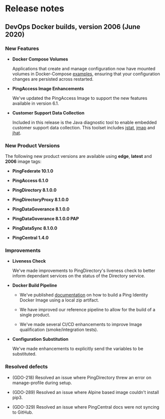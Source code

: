# Release notes

## DevOps Docker builds, version 2006 (June 2020)

### New Features

- **Docker Compose Volumes**

  Applications that create and manage configuration now have mounted volumes in Docker-Compose [examples](https://github.com/pingidentity/pingidentity-devops-getting-started/tree/master/11-docker-compose/), ensuring that your configuration changes are persisted across restarted.

- **PingAccess Image Enhancements**

  We've updated the PingAccess Image to support the new features available in version 6.1.

- **Customer Support Data Collection**

  Included in this release is the Java diagnostic tool to enable embedded customer support data collection. This toolset includes [jstat](https://docs.oracle.com/javase/7/docs/technotes/tools/share/jstat.html), [jmap](https://docs.oracle.com/javase/7/docs/technotes/tools/share/jmap.html) and [jhat](https://docs.oracle.com/javase/7/docs/technotes/tools/share/jhat.html).

### New Product Versions

  The following new product versions are available using **edge**, **latest** and **2006** image tags:

- **PingFederate 10.1.0**

- **PingAccess 6.1.0**

- **PingDirectory 8.1.0.0**

- **PingDirectoryProxy 8.1.0.0**

- **PingDataGoverance 8.1.0.0**

- **PingDataGoverance 8.1.0.0 PAP**

- **PingDataSync 8.1.0.0**

- **PingCentral 1.4.0**

### Improvements

- **Liveness Check**

  We've made improvements to PingDirectory's liveness check to better inform dependant services on the status of the Directory service.

- **Docker Build Pipeline**

  - We've published [documentation](https://pingidentity-devops.gitbook.io/devops/deploy/buildlocal) on how to build a Ping Identity Docker Image using a local zip artifact.

  - We have improved our reference pipeline to allow for the build of a single product.

  - We've made several CI/CD enhancements to improve Image qualification (smoke/integration tests).

- **Configuration Substitution**

  We've made enhancements to explicitly send the variables to be substituted.

### Resolved defects

- (GDO-218) Resolved an issue where PingDirectory threw an error on manage-profile during setup.

- (GDO-289) Resolved an issue where Alpine based image couldn't install pip3.

- (GDO-329) Resolved an issue where PingCentral docs were not syncing to GitHub.
